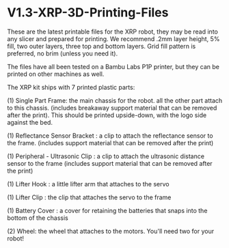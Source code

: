 # V1.3-XRP-3D-Printing-Files
These are the latest printable files for the XRP robot, they may be read into any slicer and prepared for printing.  We recommend .2mm layer height, 5% fill, two outer layers, three top and bottom layers.  Grid fill pattern is preferred, no brim (unless you need it).

The files have all been tested on a Bambu Labs P1P printer, but they can be printed on other machines as well.

The XRP kit ships with 7 printed plastic parts:

(1) Single Part Frame: the main chassis for the robot. all the other part attach to this chassis. (includes breakaway support material that can be removed after the print).  This should be printed upside-down, with the logo side against the bed.

(1) Reflectance Sensor Bracket : a clip to attach the reflectance sensor to the frame. (includes support material that can be removed after the print)  

(1) Peripheral - Ultrasonic Clip : a clip to attach the ultrasonic distance sensor to the frame (includes support material that can be removed after the print) 

(1) Lifter Hook : a little lifter arm that attaches to the servo 

(1) Lifter Clip : the clip that attaches the servo to the frame

(1) Battery Cover : a cover for retaining the batteries that snaps into the bottom of the chassis

(2) Wheel: the wheel that attaches to the motors. You'll need two for your robot! 
